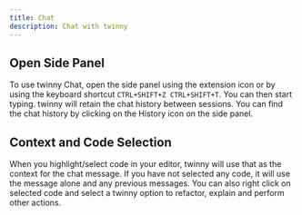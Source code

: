 ```yaml
---
title: Chat
description: Chat with twinny
---
```


## Open Side Panel

To use twinny Chat, open the side panel using the extension icon or by using the keyboard shortcut `CTRL+SHIFT+Z CTRL+SHIFT+T`. You can then start typing. twinny will retain the chat history between sessions. You can find the chat history by clicking on the History icon on the side panel.

## Context and Code Selection

When you highlight/select code in your editor, twinny will use that as the context for the chat message. If you have not selected any code, it will use the message alone and any previous messages. You can also right click on selected code and select a twinny option to refactor, explain and perform other actions. 
